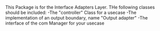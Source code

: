 This Package is for the Interface Adapters Layer.
THe following classes should be included:
-The "controller" Class for a usecase
-The implementation of an output boundary, name "Output adapter"
-The interface of the com Manager for your usecase